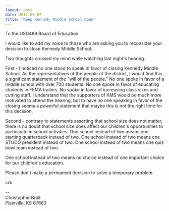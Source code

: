 ```yaml
---
layout: post
date: 2011-06-07
title: "Keep Kennedy Middle School Open"
---
```


To the USD489 Board of Education:

I would like to add my voice to those who are asking you to reconsider your decision to close Kennedy Middle School.

Two thoughts crossed my mind while watching last night's hearing.

First - I noticed no one stood to speak in favor of closing Kennedy Middle School.  As the representatives of the people of the district, I would find this a significant statement of the "will of the people."  No one spoke in favor of a middle school with over 700 students.  No one spoke in favor of educating students in FEMA trailers.  No spoke in favor of increasing class sizes and cutting staff.  I understand that the supporters of KMS would be much more motivated to attend the hearing, but to have no one speaking in favor of the closing seems a powerful statement that maybe this is not the right time for this decision.

Second - contrary to statements asserting that school size does not matter, there is no doubt that school size does affect our children's opportunities to participate in school activities.  One school instead of two means one starting quarterback instead of two.  One school instead of two means one STUCO president instead of two.  One school instead of two means one quiz bowl team instead of two.

One school instead of two means no choice instead of one important choice for our children's education.

Please don't make a permanent decision to solve a temporary problem.

crb

--  
Christopher Brull  
Plainville, KS 67663  